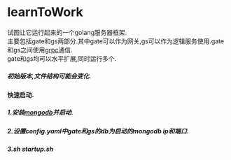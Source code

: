 # learnToWork
试图让它运行起来的一个golang服务器框架.<br>
主要包括gate和gs两部分.其中gate可以作为网关,gs可以作为逻辑服务使用.gate和gs之间使用[grpc](https://github.com/grpc/grpc-go)通信.<br>
gate和gs均可以水平扩展,同时运行多个.

##### 初始版本,文件结构可能会变化.

#### 快速启动.
##### 1.安装[mongodb](https://www.mongodb.com/download-center?jmp=nav#atlas)并启动.
##### 2.设置config.yaml中gate和gs的db为启动的mongodb ip和端口.
##### 3.sh startup.sh
